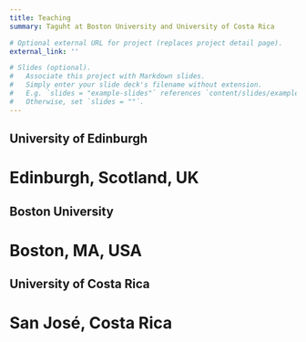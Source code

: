```yaml
---
title: Teaching
summary: Taguht at Boston University and University of Costa Rica

# Optional external URL for project (replaces project detail page).
external_link: ''

# Slides (optional).
#   Associate this project with Markdown slides.
#   Simply enter your slide deck's filename without extension.
#   E.g. `slides = "example-slides"` references `content/slides/example-slides.md`.
#   Otherwise, set `slides = ""`.
---
```


## University of Edinburgh
# Edinburgh, Scotland, UK

## Boston University
# Boston, MA, USA


## University of Costa Rica
# San José, Costa Rica
